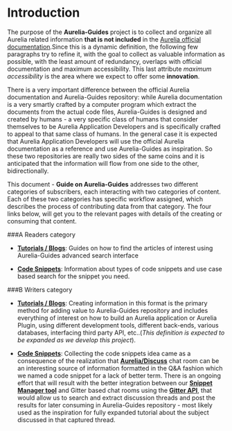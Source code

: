 # Introduction

The purpose of the **Aurelia-Guides** project is to collect and organize all Aurelia related information **that is not included** in the [Aurelia official documentation](http://aurelia.io/docs.html).Since this is a dynamic definition, the following few paragraphs try to refine it, with the goal to collect as valuable information as possible, with the least amount of redundancy, overlaps with official documentation and maximum accessibility. This last attribute _maximum accessibility_ is the area where we expect to offer some **innovation**.

There is a very important difference between the official Aurelia documentation and Aurelia-Guides repository: while Aurelia documentation is a very smartly crafted by a computer program which extract the documents from the actual code files, Aurelia-Guides is designed and created by humans - a very specific class of humans that consider themselves to be Aurelia Application Developers and is specifically crafted to appeal to that same class of humans. In the general case it is expected that Aurelia Application Developers will use the official Aurelia documentation as a reference and use Aurelia-Guides as inspiration. So these two repositories are really two sides of the same coins and it is anticipated that the information will flow from one side to the other, bidirectionally.

This document - **Guide on Aurelia-Guides** addresses two different  categories of subscribers, each interacting with two categories of content. Each of these two categories has specific workflow assigned, which describes the process of contributing data from that category. The four links below, will get you to the relevant pages with details of the creating or consuming that content.

###A Readers category 
- **[Tutorials / Blogs](blog.aurelia-guides.com/Readers-Guide#read_blogs)**: Guides on how to find the articles of interest using Aurelia-Guides advanced search interface

- **[Code Snippets](blog.aurelia-guides.com/Readers-Guide#use_snippets)**: Information about types of code snippets and use case based search for the snippet you need.

###B Writers category

- **[Tutorials / Blogs](http://blog.aurelia-guides.com/writers-Guide#auth_blogs)**: Creating information in this format is the primary method for adding value to Aurelia-Guides repository and includes everything of interest on how to build an Aurelia application or Aurelia Plugin, using different development tools, different back-ends, various databases, interfacing third party API, etc..(_This definition is expected to be expanded as we develop this project_). 

- **[Code Snippets](http://blog.aurelia-guides.com/writers-Guide#auth_snippets)**: Collecting the code snippets idea came as a consequence of the realization that **[Aurelia/Discuss](https://gitter.im/Aurelia/Discuss)** chat room can be an interesting source of information formatted in the Q&A fashion which we named a code snippet for a lack of better term. There is an ongoing effort that will result with the better integration between our **[Snippet Manager tool](http://blog.aurelia-guides.com/2015/08/19/snippet-manager/)** and Gitter based chat rooms using the **[Gitter API](https://gitter.im)**, that would allow us to search and extract discussion threads and post the results for later consuming in Aurelia-Guides repository - most likely used as the inspiration for fully expanded tutorial about the subject discussed in that captured thread.


